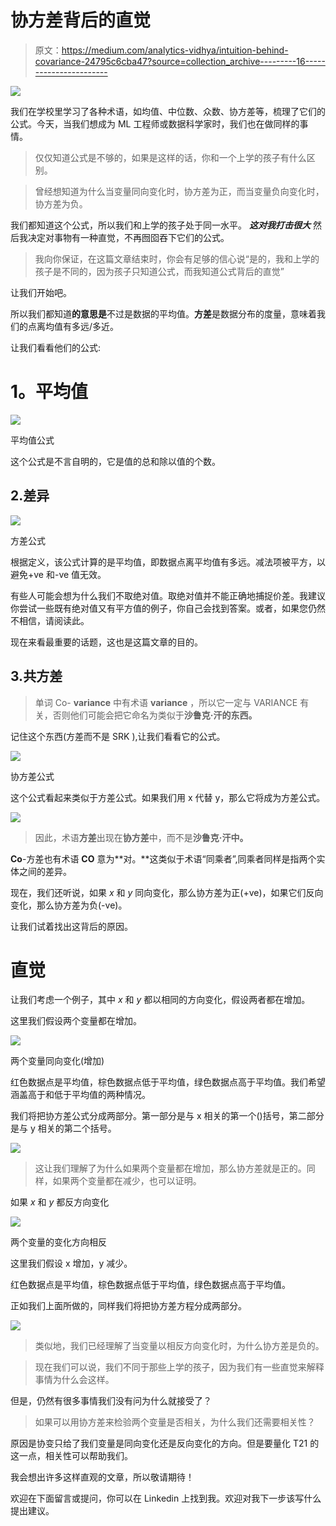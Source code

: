 # 协方差背后的直觉

> 原文：<https://medium.com/analytics-vidhya/intuition-behind-covariance-24795c6cba47?source=collection_archive---------16----------------------->

![](img/5e0f734cc697c9549d444fe76a5e535a.png)

我们在学校里学习了各种术语，如均值、中位数、众数、协方差等，梳理了它们的公式。今天，当我们想成为 ML 工程师或数据科学家时，我们也在做同样的事情。

> 仅仅知道公式是不够的，如果是这样的话，你和一个上学的孩子有什么区别。

> 曾经想知道为什么当变量同向变化时，协方差为正，而当变量负向变化时，协方差为负。

我们都知道这个公式，所以我们和上学的孩子处于同一水平。 ***这对我打击很大*** 然后我决定对事物有一种直觉，不再囫囵吞下它们的公式。

> 我向你保证，在这篇文章结束时，你会有足够的信心说“是的，我和上学的孩子是不同的，因为孩子只知道公式，而我知道公式背后的直觉”

让我们开始吧。

所以我们都知道**的意思是**不过是数据的平均值。**方差**是数据分布的度量，意味着我们的点离均值有多远/多近。

让我们看看他们的公式:

# **1。平均值**

![](img/370b8e4e78642589c22c6e371c6d5659.png)

平均值公式

这个公式是不言自明的，它是值的总和除以值的个数。

## 2.**差异**

![](img/4319bb8d255a038f740a83522154aadc.png)

方差公式

根据定义，该公式计算的是平均值，即数据点离平均值有多远。减法项被平方，以避免+ve 和-ve 值无效。

有些人可能会想为什么我们不取绝对值。取绝对值并不能正确地捕捉价差。我建议你尝试一些既有绝对值又有平方值的例子，你自己会找到答案。或者，如果您仍然不相信，请阅读此。

现在来看最重要的话题，这也是这篇文章的目的。

## 3.**共方差**

> 单词 Co- **variance** 中有术语 **variance** ，所以它一定与 VARIANCE 有关，否则他们可能会把它命名为类似于**沙鲁克·汗的东西。**

记住这个东西(方差而不是 SRK ),让我们看看它的公式。

![](img/a8145da4f6c4ed9c84ba37f88c38a6e2.png)

协方差公式

这个公式看起来类似于方差公式。如果我们用 x 代替 y，那么它将成为方差公式。

![](img/30ee90ce08236e9a8544e4178974d7dd.png)

> 因此，术语**方差**出现在**协方差**中，而不是**沙鲁克·汗中。**

**Co**-方差也有术语 **CO** 意为**对。**这类似于术语“同乘者”,同乘者同样是指两个实体之间的差异。

现在，我们还听说，如果 *x* 和 *y* 同向变化，那么协方差为正(+ve)，如果它们反向变化，那么协方差为负(-ve)。

让我们试着找出这背后的原因。

# 直觉

让我们考虑一个例子，其中 *x* 和 *y* 都以相同的方向变化，假设两者都在增加。

这里我们假设两个变量都在增加。

![](img/db57d1fdca38245d62c35d7df35b478f.png)

两个变量同向变化(增加)

红色数据点是平均值，棕色数据点低于平均值，绿色数据点高于平均值。我们希望涵盖高于和低于平均值的两种情况。

我们将把协方差公式分成两部分。第一部分是与 x 相关的第一个()括号，第二部分是与 y 相关的第二个括号。

![](img/3dbbf1b422ce47f731d724d7d7101d19.png)

> 这让我们理解了为什么如果两个变量都在增加，那么协方差就是正的。同样，如果两个变量都在减少，也可以证明。

如果 *x* 和 *y* 都反方向变化

![](img/39bb41b91468bc302879016d3bfdee25.png)

两个变量的变化方向相反

这里我们假设 x 增加，y 减少。

红色数据点是平均值，棕色数据点低于平均值，绿色数据点高于平均值。

正如我们上面所做的，同样我们将把协方差方程分成两部分。

![](img/3e0fc41ecb0ffce82de1c116f5bc0dce.png)

> 类似地，我们已经理解了当变量以相反方向变化时，为什么协方差是负的。

> 现在我们可以说，我们不同于那些上学的孩子，因为我们有一些直觉来解释事情为什么会这样。

但是，仍然有很多事情我们没有问为什么就接受了？

> 如果可以用协方差来检验两个变量是否相关，为什么我们还需要相关性？

原因是协变只给了我们变量是同向变化还是反向变化的方向。但是要量化 T21 的这一点，相关性可以帮助我们。

我会想出许多这样直观的文章，所以敬请期待！

欢迎在下面留言或提问，你可以在 Linkedin 上找到我。欢迎对我下一步该写什么提出建议。